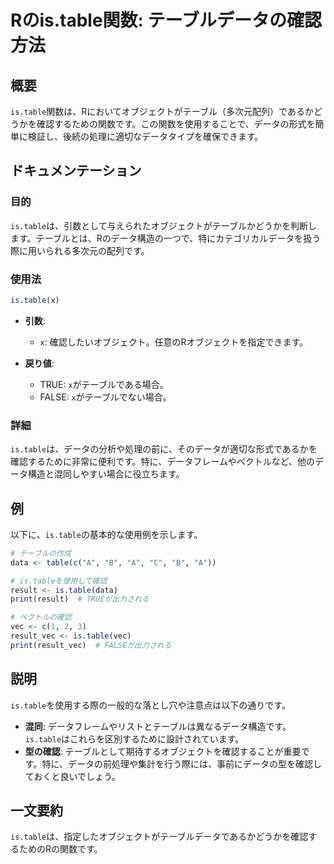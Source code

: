 <!--
Meta Description: # Rのis.table関数: テーブルデータの確認方法 ## 概要 `is.table`関数は、Rにおいてオブジェクトがテーブル（多次元配列）であるかどうかを確認するための関数です。この関数を使用することで、データの形式を簡単に検証し、後続の処理に適切なデータタイプを確保できます。 ## ドキュメ...
Meta Keywords: table, data, result, print, vec
-->

# Rのis.table関数: テーブルデータの確認方法

## 概要
`is.table`関数は、Rにおいてオブジェクトがテーブル（多次元配列）であるかどうかを確認するための関数です。この関数を使用することで、データの形式を簡単に検証し、後続の処理に適切なデータタイプを確保できます。

## ドキュメンテーション
### 目的
`is.table`は、引数として与えられたオブジェクトがテーブルかどうかを判断します。テーブルとは、Rのデータ構造の一つで、特にカテゴリカルデータを扱う際に用いられる多次元の配列です。

### 使用法
```R
is.table(x)
```

- **引数**:
  - `x`: 確認したいオブジェクト。任意のRオブジェクトを指定できます。

- **戻り値**:
  - TRUE: `x`がテーブルである場合。
  - FALSE: `x`がテーブルでない場合。

### 詳細
`is.table`は、データの分析や処理の前に、そのデータが適切な形式であるかを確認するために非常に便利です。特に、データフレームやベクトルなど、他のデータ構造と混同しやすい場合に役立ちます。

## 例
以下に、`is.table`の基本的な使用例を示します。

```R
# テーブルの作成
data <- table(c("A", "B", "A", "C", "B", "A"))

# is.tableを使用して確認
result <- is.table(data)
print(result)  # TRUEが出力される

# ベクトルの確認
vec <- c(1, 2, 3)
result_vec <- is.table(vec)
print(result_vec)  # FALSEが出力される
```

## 説明
`is.table`を使用する際の一般的な落とし穴や注意点は以下の通りです。

- **混同**: データフレームやリストとテーブルは異なるデータ構造です。`is.table`はこれらを区別するために設計されています。
- **型の確認**: テーブルとして期待するオブジェクトを確認することが重要です。特に、データの前処理や集計を行う際には、事前にデータの型を確認しておくと良いでしょう。

## 一文要約
`is.table`は、指定したオブジェクトがテーブルデータであるかどうかを確認するためのRの関数です。
